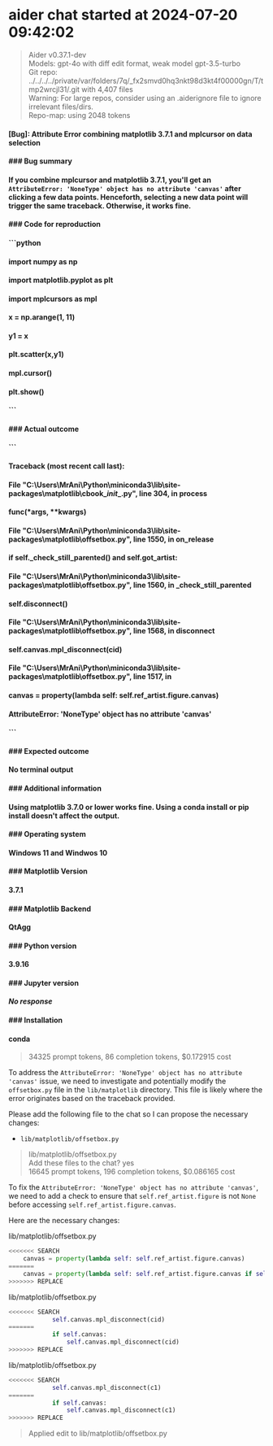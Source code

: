 
# aider chat started at 2024-07-20 09:42:02

> Aider v0.37.1-dev  
> Models: gpt-4o with diff edit format, weak model gpt-3.5-turbo  
> Git repo: ../../../../private/var/folders/7q/_fx2smvd0hq3nkt98d3kt4f00000gn/T/tmp2wrcjl31/.git with 4,407 files  
> Warning: For large repos, consider using an .aiderignore file to ignore irrelevant files/dirs.  
> Repo-map: using 2048 tokens  

#### [Bug]: Attribute Error combining matplotlib 3.7.1 and mplcursor on data selection  
#### ### Bug summary  
####   
#### If you combine mplcursor and matplotlib 3.7.1, you'll get an `AttributeError: 'NoneType' object has no attribute 'canvas'` after clicking a few data points. Henceforth, selecting a new data point will trigger the same traceback. Otherwise, it works fine.   
####   
#### ### Code for reproduction  
####   
#### ```python  
#### import numpy as np  
#### import matplotlib.pyplot as plt  
#### import mplcursors as mpl  
####   
#### x = np.arange(1, 11)      
#### y1 = x  
####   
#### plt.scatter(x,y1)  
####   
#### mpl.cursor()  
#### plt.show()  
#### ```  
####   
####   
#### ### Actual outcome  
####   
#### ```  
#### Traceback (most recent call last):  
####   File "C:\Users\MrAni\Python\miniconda3\lib\site-packages\matplotlib\cbook\__init__.py", line 304, in process  
####     func(*args, **kwargs)  
####   File "C:\Users\MrAni\Python\miniconda3\lib\site-packages\matplotlib\offsetbox.py", line 1550, in on_release  
####     if self._check_still_parented() and self.got_artist:  
####   File "C:\Users\MrAni\Python\miniconda3\lib\site-packages\matplotlib\offsetbox.py", line 1560, in _check_still_parented  
####     self.disconnect()  
####   File "C:\Users\MrAni\Python\miniconda3\lib\site-packages\matplotlib\offsetbox.py", line 1568, in disconnect  
####     self.canvas.mpl_disconnect(cid)  
####   File "C:\Users\MrAni\Python\miniconda3\lib\site-packages\matplotlib\offsetbox.py", line 1517, in <lambda>  
####     canvas = property(lambda self: self.ref_artist.figure.canvas)  
#### AttributeError: 'NoneType' object has no attribute 'canvas'  
#### ```  
####   
#### ### Expected outcome  
####   
#### No terminal output  
####   
#### ### Additional information  
####   
#### Using matplotlib 3.7.0 or lower works fine. Using a conda install or pip install doesn't affect the output.   
####   
#### ### Operating system  
####   
#### Windows 11 and Windwos 10   
####   
#### ### Matplotlib Version  
####   
#### 3.7.1  
####   
#### ### Matplotlib Backend  
####   
#### QtAgg  
####   
#### ### Python version  
####   
#### 3.9.16  
####   
#### ### Jupyter version  
####   
#### _No response_  
####   
#### ### Installation  
####   
#### conda  
> 34325 prompt tokens, 86 completion tokens, $0.172915 cost  

To address the `AttributeError: 'NoneType' object has no attribute 'canvas'` issue, we need to investigate and potentially modify the `offsetbox.py` file in the `lib/matplotlib` directory. This file is likely where the error originates based on the traceback provided.

Please add the following file to the chat so I can propose the necessary changes:

- `lib/matplotlib/offsetbox.py`

> lib/matplotlib/offsetbox.py  
> Add these files to the chat? yes  
> 16645 prompt tokens, 196 completion tokens, $0.086165 cost  

To fix the `AttributeError: 'NoneType' object has no attribute 'canvas'`, we need to add a check to ensure that `self.ref_artist.figure` is not `None` before accessing `self.ref_artist.figure.canvas`.

Here are the necessary changes:

lib/matplotlib/offsetbox.py
```python
<<<<<<< SEARCH
    canvas = property(lambda self: self.ref_artist.figure.canvas)
=======
    canvas = property(lambda self: self.ref_artist.figure.canvas if self.ref_artist.figure else None)
>>>>>>> REPLACE
```

lib/matplotlib/offsetbox.py
```python
<<<<<<< SEARCH
            self.canvas.mpl_disconnect(cid)
=======
            if self.canvas:
                self.canvas.mpl_disconnect(cid)
>>>>>>> REPLACE
```

lib/matplotlib/offsetbox.py
```python
<<<<<<< SEARCH
            self.canvas.mpl_disconnect(c1)
=======
            if self.canvas:
                self.canvas.mpl_disconnect(c1)
>>>>>>> REPLACE
```

> Applied edit to lib/matplotlib/offsetbox.py  

